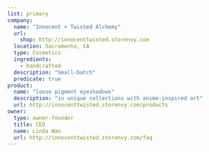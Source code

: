 ```yaml
---
list: primary
company:
  name: "Innocent + Twisted Alchemy"
  url: 
    shop: http://innocenttwisted.storenvy.com
  location: Sacramento, CA
  type: Cosmetics
  ingredients:
    - handcrafted
  description: "Small-batch"
  predicate: true
product:
  name: "loose pigment eyeshadows"
  description: "in unique collections with anime-inspired art"
  url: http://innocenttwisted.storenvy.com/products
owner:
  type: owner-founder
  title: CEO
  name: Linda Wan
  url: http://innocenttwisted.storenvy.com/faq
---
```

